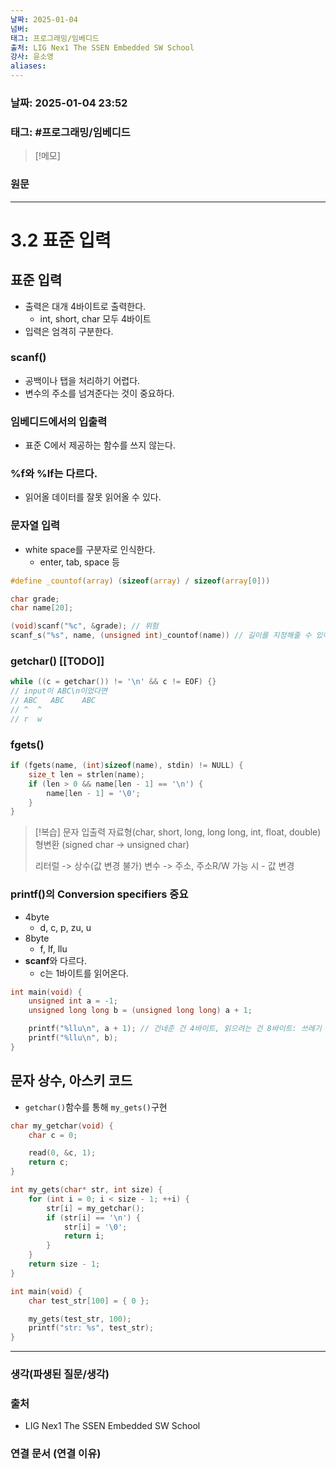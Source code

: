 ```yaml
---
날짜: 2025-01-04
넘버: 
태그: 프로그래밍/임베디드
출처: LIG Nex1 The SSEN Embedded SW School
강사: 윤소영
aliases:
---
```

### 날짜:  2025-01-04 23:52

### 태그: #프로그래밍/임베디드

>[!메모]
>

### 원문
---
# 3.2 표준 입력
## 표준 입력
- 출력은 대개 4바이트로 출력한다.
	- int, short, char 모두 4바이트
- 입력은 엄격히 구분한다.
### scanf()
- 공백이나 탭을 처리하기 어렵다.
- 변수의 주소를 넘겨준다는 것이 중요하다.
### 임베디드에서의 입출력
- 표준 C에서 제공하는 함수를 쓰지 않는다.
### %f와 %lf는 다르다.
- 읽어올 데이터를 잘못 읽어올 수 있다.
### 문자열 입력
- white space를 구분자로 인식한다.
	- enter, tab, space 등
```c
#define _countof(array) (sizeof(array) / sizeof(array[0]))

char grade;
char name[20];

(void)scanf("%c", &grade); // 위험
scanf_s("%s", name, (unsigned int)_countof(name)) // 길이를 지정해줄 수 있어 더 안전하다.

```

### getchar() [[TODO]]
```c
while ((c = getchar()) != '\n' && c != EOF) {}
// input이 ABC\n이었다면
// ABC   ABC    ABC
// ^  ^
// r  w
```
### fgets()
```c
if (fgets(name, (int)sizeof(name), stdin) != NULL) {
	size_t len = strlen(name);
	if (len > 0 && name[len - 1] == '\n') {
		name[len - 1] = '\0';
	}
}
```

> [!복습]
> 문자 입출력
> 자료형(char, short, long, long long, int, float, double)
> 형변환 (signed char -> unsigned char)
> 
> 리터럴 -> 상수(값 변경 불가)
> 변수 -> 주소, 주소R/W 가능 시 - 값 변경
### printf()의 **Conversion specifiers** 중요
- 4byte
	- d, c, p, zu, u
- 8byte
	- f, lf, llu
- **scanf**와 다르다.
	- c는 1바이트를 읽어온다.
```C
int main(void) {
    unsigned int a = -1;
    unsigned long long b = (unsigned long long) a + 1;

    printf("%llu\n", a + 1); // 건네준 건 4바이트, 읽으려는 건 8바이트: 쓰레기 값도 같이 읽기 때문에 이상한 값이 나오는 문제가 발생한다.
    printf("%llu\n", b);
}
```

## 문자 상수, 아스키 코드
- `getchar()`함수를 통해 `my_gets()`구현
```c
char my_getchar(void) {
	char c = 0;

	read(0, &c, 1);
	return c;
}

int my_gets(char* str, int size) {
	for (int i = 0; i < size - 1; ++i) {
		str[i] = my_getchar();
		if (str[i] == '\n') {
			str[i] = '\0';
			return i;
		}
	}
	return size - 1;
}

int main(void) {
	char test_str[100] = { 0 };

	my_gets(test_str, 100);
	printf("str: %s", test_str);
}
```


---
### 생각(파생된 질문/생각)

### 출처
- LIG Nex1 The SSEN Embedded SW School

### 연결 문서 (연결 이유)
